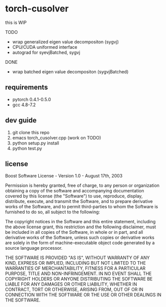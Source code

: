 # torch-cusolver

this is WIP

TODO

- wrap generalized eigen value decompositon (sygvj)
- CPU/CUDA uniformed interface
- autograd for syevjBatched, sygvj

DONE

- wrap batched eigen value decompositon (sygvjBatched)


## requirements

- pytorch 0.4.1-0.5.0
- gcc 4.8-7.2

## dev guide

1. git clone this repo
1. emacs torch_cusolver.cpp (work on TODO)
1. python setup.py install
1. python test.py

## license

Boost Software License - Version 1.0 - August 17th, 2003

Permission is hereby granted, free of charge, to any person or organization
obtaining a copy of the software and accompanying documentation covered by
this license (the "Software") to use, reproduce, display, distribute,
execute, and transmit the Software, and to prepare derivative works of the
Software, and to permit third-parties to whom the Software is furnished to
do so, all subject to the following:

The copyright notices in the Software and this entire statement, including
the above license grant, this restriction and the following disclaimer,
must be included in all copies of the Software, in whole or in part, and
all derivative works of the Software, unless such copies or derivative
works are solely in the form of machine-executable object code generated by
a source language processor.

THE SOFTWARE IS PROVIDED "AS IS", WITHOUT WARRANTY OF ANY KIND, EXPRESS OR
IMPLIED, INCLUDING BUT NOT LIMITED TO THE WARRANTIES OF MERCHANTABILITY,
FITNESS FOR A PARTICULAR PURPOSE, TITLE AND NON-INFRINGEMENT. IN NO EVENT
SHALL THE COPYRIGHT HOLDERS OR ANYONE DISTRIBUTING THE SOFTWARE BE LIABLE
FOR ANY DAMAGES OR OTHER LIABILITY, WHETHER IN CONTRACT, TORT OR OTHERWISE,
ARISING FROM, OUT OF OR IN CONNECTION WITH THE SOFTWARE OR THE USE OR OTHER
DEALINGS IN THE SOFTWARE.

